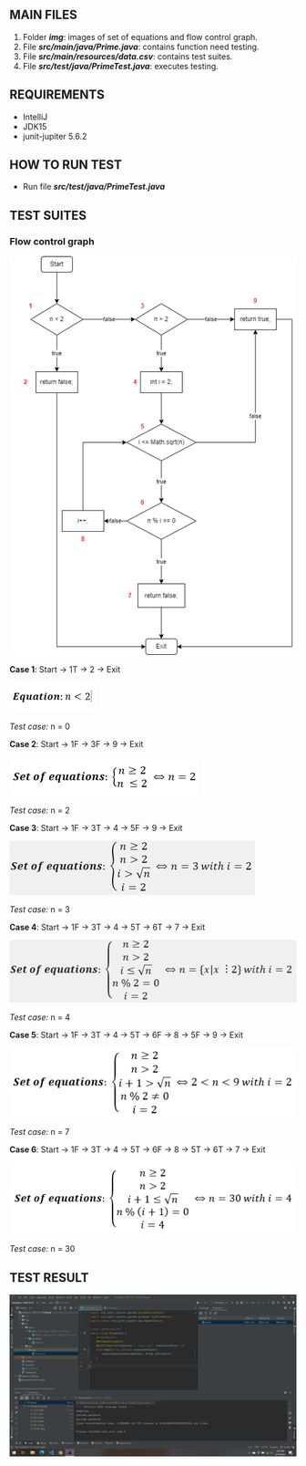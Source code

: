## MAIN FILES 
1. Folder _**img**_: images of set of equations and flow control graph.
2. File **_src/main/java/Prime.java_**: contains function need testing. 
3. File **_src/main/resources/data.csv_**: contains test suites. 
4. File **_src/test/java/PrimeTest.java_**: executes testing. 

## REQUIREMENTS
- IntelliJ
- JDK15
- junit-jupiter 5.6.2

## HOW TO RUN TEST
- Run file **_src/test/java/PrimeTest.java_**

## TEST SUITES

### Flow control graph

![img.png](img/img.png)

**Case 1**: Start -> 1T -> 2 -> Exit

![img_1.png](img/img_1.png)

_Test case:_ n = 0

**Case 2**: Start -> 1F -> 3F -> 9 -> Exit

![img_2.png](img/img_2.png)

_Test case:_ n = 2

**Case 3**: Start -> 1F -> 3T -> 4 -> 5F -> 9 -> Exit

![img_3.png](img/img_3.png)

_Test case:_ n = 3

**Case 4**: Start -> 1F -> 3T -> 4 -> 5T -> 6T -> 7 -> Exit

![img_4.png](img/img_4.png)

_Test case:_ n = 4

**Case 5**: Start -> 1F -> 3T -> 4 -> 5T -> 6F -> 8 -> 5F -> 9 -> Exit

![img_5.png](img/img_5.png)

_Test case:_ n = 7

**Case 6**: Start -> 1F -> 3T -> 4 -> 5T -> 6F -> 8 -> 5T -> 6T -> 7 -> Exit

![img_6.png](img/img_6.png)

_Test case:_ n = 30

## TEST RESULT
![img.png](test_result/img.png)











